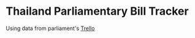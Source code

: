 # Thailand Parliamentary Bill Tracker

Using data from parliament's [Trello](https://trello.com/b/1LjIXpMK/สถานะร่างกฎหมาย-สสชุดที่-26)